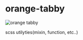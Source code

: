 orange-tabby
========

![orange tabby](https://dl.dropboxusercontent.com/u/16044819/assets/orange-tabby.jpg)

scss utilyties(mixin, function, etc..)

